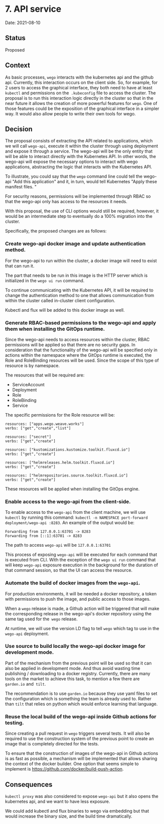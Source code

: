 # 7. API service

Date: 2021-08-10

## Status

Proposed

## Context

As basic processes, `wego` interacts with the kubernetes api and the github api. Currently, this interaction occurs on the client side. So, for example, for 2 users to access the graphical interface, they both need to have at least `kubectl` and permissions on the` .kubeconfig` file to access the cluster. The proposal is to run this interaction logic directly in the cluster so that in the near future it allows the creation of more powerful features for `wego`. One of those features could be the exposition of the graphical interface in a simpler way. It would also allow people to write their own tools for wego.

## Decision

The proposal consists of extracting the API related to applications, which we will call `wego-api`, execute it within the cluster through using deployment and expose it through a service. The wego-api will be the only entity that will be able to interact directly with the Kubernetes API. In other words, the wego-api will expose the necessary options to interact with wego applications, abstracting the logic that interacts with the Kubernetes API.

To illustrate, you could say that the `wego` command line could tell the wego-api "Add this application" and it, in turn, would tell Kubernetes "Apply these manifest files. "

For security reasons, permissions will be implemented through RBAC so that the wego-api only has access to the resources it needs.

With this proposal, the use of CLI options would still be required, however, it would be an intermediate step to eventually do
a 100% migration into the cluster.

Specifically, the proposed changes are as follows:

### Create wego-api docker image and update authentication method.

For the wego-api to run within the cluster, a docker image will need to exist that can run it.

The part that needs to be run in this image is the HTTP server which is initialized in the `wego ui run` command.

To continue communicating with the Kubernetes API, it will be required to change the authentication method to one that allows communication from within the cluster called in-cluster client configuration.

Kubectl and flux will be added to this docker image as well.

### Generate RBAC-based permissions to the wego-api and apply them when installing the GitOps runtime.

Since the wego-api needs to access resources within the cluster, RBAC permissions will be applied so that there are no security gaps. In consideration that the functionality of the wego-api will be specified only in actions within the namespace where the GitOps runtime is executed, the Role and RoleBinding resources will be used. Since the scope of this type of resource is by namespace. 

The resources that will be required are:

- ServiceAccount
- Deployment
- Role
- RoleBinding
- Service

The specific permissions for the Role resource will be:

```
resources: ["apps.wego.weave.works"]
verbs: ["get","create","list"]

resources: ["secret"]
verbs: ["get","create"]

resources: ["kustomizations.kustomize.toolkit.fluxcd.io"]
verbs: ["get","create"]

resources: ["helmreleases.helm.toolkit.fluxcd.io"]
verbs: ["get","create"]

resources: ["helmrepositories.source.toolkit.fluxcd.io"]
verbs: ["get","create"]
```

These resources will be applied when installing the GitOps engine.

### Enable access to the wego-api from the client-side.

To enable access to the `wego-api` from the client machine, we will use `kubectl` by running this command: `kubectl -n NAMESPACE port-forward deployment/wego-api :8283`. An example of the output would be: 
```
Forwarding from 127.0.0.1:63701 -> 8283
Forwarding from [::1]:63701 -> 8283
```

The path to access `wego-api` will be `127.0.0.1:63701` 

This process of exposing `wego-api` will be executed for each command that is executed from CLI. With the exception of the `wego ui run` command that will keep `wego-api` exposure execution in the background for the duration of that command session, so that the UI can access the resource.

### Automate the build of docker images from the `wego-api`.

For production environments, it will be needed a docker repository, a token with permissions to push the image, and public access to those images.

When a `wego` release is made, a Github action will be triggered that will make the corresponding release in the wego-api's docker repository using the same tag used for the` wego` release.

At runtime, we will use the version LD flag to tell `wego` which tag to use in the `wego-api` deployment. 

### Use source to build locally the wego-api docker image for development mode.

Part of the mechanism from the previous point will be used so that it can also be applied in development mode. And thus avoid wasting time publishing / downloading to a docker registry. Currently, there are many tools on the market to achieve this task, to mention a few there are `garden.io` and` tilt`.

The recommendation is to use `garden.io` because they use yaml files to set the configuration which is something the team is already used to. Rather than `tilt` that relies on python which would enforce learning that language. 

### Reuse the local build of the wego-api inside Github actions for testing.

Since creating a pull request in `wego` triggers several tests. It will also be required to use the construction system of the previous point to create an image that is completely directed for the tests.

To ensure that the construction of images of the wego-api in Github actions is as fast as possible, a mechanism will be implemented that allows sharing the context of the docker builder. One option that seems simple to implement is https://github.com/docker/build-push-action.

## Consequences

`kubectl proxy` was also considered to expose `wego-api` but it also opens the kubernetes api, and we want to have less exposure.

We could add kubectl and flux binaries to wego via embedding but that would increase the binary size, and the build time dramatically.

